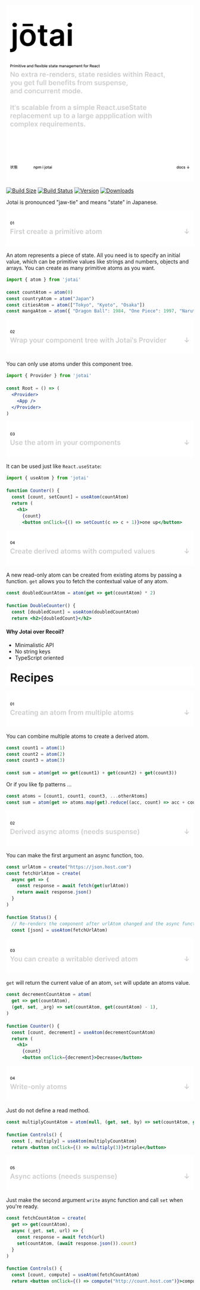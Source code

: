 <p align="center">
  <a href="#"><img src="img/cover.svg" alt="Primitive and flexible state management for React" /></a>
</p>

[![Build Size](https://img.shields.io/bundlephobia/min/jotai?label=bunlde%20size&style=flat&colorA=000000&colorB=000000)](https://www.npmjs.com/package/jotai)
[![Build Status](https://img.shields.io/travis/react-spring/jotai/master?style=flat&colorA=000000&colorB=000000)](https://travis-ci.org/react-spring/jotai)
[![Version](https://img.shields.io/npm/v/jotai?style=flat&colorA=000000&colorB=000000)](https://www.npmjs.com/package/jotai)
[![Downloads](https://img.shields.io/npm/dt/jotai.svg?style=flat&colorA=000000&colorB=000000)](https://www.npmjs.com/package/jotai)

Jotai is pronounced "jaw-tie" and means "state" in Japanese.

<a id="firstcreateaprimitiveatom" href="#firstcreateaprimitiveatom"><img src="img/doc.01.svg" alt="First create a primitive atom" /></a>

An atom represents a piece of state. All you need is to specify an initial value, which can be primitive values like strings and numbers, objects and arrays. You can create as many primitive atoms as you want.

```jsx
import { atom } from 'jotai'

const countAtom = atom(0)
const countryAtom = atom("Japan")
const citiesAtom = atom(["Tokyo", "Kyoto", "Osaka"])
const mangaAtom = atom({ "Dragon Ball": 1984, "One Piece": 1997, "Naruto": 1999 })
```

<a id="wrapyourcomponenttree" href="#wrapyourcomponenttree"><img src="img/doc.02.svg" alt="Wrap your component tree with Jotai's Provider" /></a>

You can only use atoms under this component tree.

```jsx
import { Provider } from 'jotai'

const Root = () => (
  <Provider>
    <App />
  </Provider>
)
```

<a id="usetheatom" href="#usetheatom"><img src="img/doc.03.svg" alt="Use the atom in your components" /></a>

It can be used just like `React.useState`:

```jsx
import { useAtom } from 'jotai'

function Counter() {
  const [count, setCount] = useAtom(countAtom)
  return (
    <h1>
      {count}
      <button onClick={() => setCount(c => c + 1)}>one up</button>
```

<a id="derivedatomswithcomputedvalues" href="#derivedatomswithcomputedvalues"><img src="img/doc.04.svg" alt="Create derived atoms with computed values" /></a>

A new read-only atom can be created from existing atoms by passing a function. `get` allows you to fetch the contextual value of any atom.

```jsx
const doubledCountAtom = atom(get => get(countAtom) * 2)

function DoubleCounter() {
  const [doubledCount] = useAtom(doubledCountAtom)
  return <h2>{doubledCount}</h2>
```

#### Why Jotai over Recoil?

* Minimalistic API
* No string keys
* TypeScript oriented

<img src="img/rec.00.svg" alt="Recipes" />

<a id="multipleatoms" href="#multipleatoms"><img src="img/rec.01.svg" alt="Creating an atom from multiple atoms" /></a>

You can combine multiple atoms to create a derived atom.

```jsx
const count1 = atom(1)
const count2 = atom(2)
const count3 = atom(3)

const sum = atom(get => get(count1) + get(count2) + get(count3))
```

Or if you like fp patterns ... 

```jsx
const atoms = [count1, count1, count3, ...otherAtoms]
const sum = atom(get => atoms.map(get).reduce((acc, count) => acc + count))
```

<a id="derivedasyncatoms" href="#derivedasyncatoms"><img src="img/rec.02.svg" alt="Derived async atoms (needs suspense)" /></a>

You can make the first argument an async function, too.

```jsx
const urlAtom = create("https://json.host.com")
const fetchUrlAtom = create(
  async get => {
    const response = await fetch(get(urlAtom))
    return await response.json()
  }
)

function Status() {
  // Re-renders the component after urlAtom changed and the async function above concludes
  const [json] = useAtom(fetchUrlAtom)
```

<a id="writabledrivedatom" href="#writabledrivedatom"><img src="img/rec.03.svg" alt="You can create a writable derived atom" /></a>

`get` will return the current value of an atom, `set` will update an atoms value.

```jsx
const decrementCountAtom = atom(
  get => get(countAtom),
  (get, set, _arg) => set(countAtom, get(countAtom) - 1),
)

function Counter() {
  const [count, decrement] = useAtom(decrementCountAtom)
  return (
    <h1>
      {count}
      <button onClick={decrement}>Decrease</button>
```

<a id="writeonlyatoms" href="#writeonlyatoms"><img src="img/rec.04.svg" alt="Write only atoms" /></a>

Just do not define a read method.

```jsx
const multiplyCountAtom = atom(null, (get, set, by) => set(countAtom, get(countAtom) * by))

function Controls() {
  const [, multiply] = useAtom(multiplyCountAtom)
  return <button onClick={() => multiply(3)}>triple</button>
```

<a id="asyncactions" href="#asyncactions"><img src="img/rec.05.svg" alt="Async actions (needs suspense)" /></a>

Just make the second argument `write` async function and call `set` when you're ready.

```jsx
const fetchCountAtom = create(
  get => get(countAtom),
  async (_get, set, url) => {
    const response = await fetch(url)
    set(countAtom, (await response.json()).count)
  }
)

function Controls() {
  const [count, compute] = useAtom(fetchCountAtom)
  return <button onClick={() => compute("http://count.host.com")}>compute</button>
```

